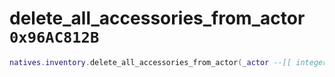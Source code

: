 # delete_all_accessories_from_actor `0x96AC812B`

```lua
natives.inventory.delete_all_accessories_from_actor(_actor --[[ integer ]])
```